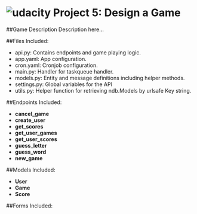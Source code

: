 [logo]: https://udacity.com/favicon.ico "Udacity"
![udacity][logo] Project 5: Design a Game
====================================

##Game Description
Description here...

##Files Included:
 - api.py: Contains endpoints and game playing logic.
 - app.yaml: App configuration.
 - cron.yaml: Cronjob configuration.
 - main.py: Handler for taskqueue handler.
 - models.py: Entity and message definitions including helper methods.
 - settings.py: Global variables for the API
 - utils.py: Helper function for retrieving ndb.Models by urlsafe Key string.

##Endpoints Included:
 - **cancel_game**
 - **create_user**
 - **get_scores**
 - **get_user_games**
 - **get_user_scores**
 - **guess_letter**
 - **guess_word**
 - **new_game**


##Models Included:
 - **User**
 - **Game**
 - **Score**

##Forms Included:

